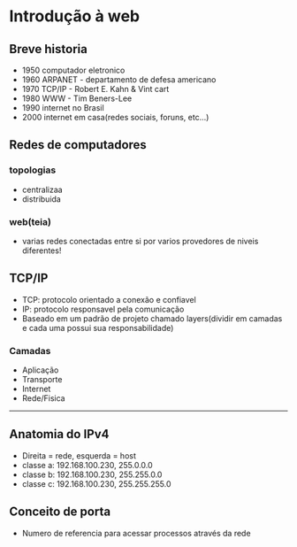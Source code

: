 # Introdução à web

## Breve historia
- 1950 computador eletronico
- 1960 ARPANET - departamento de defesa americano
- 1970 TCP/IP - Robert E. Kahn & Vint cart
- 1980 WWW - Tim Beners-Lee
- 1990 internet no Brasil
- 2000 internet em casa(redes sociais, foruns, etc...)

## Redes de computadores
### topologias
- centralizaa
- distribuida
### web(teia)
- varias redes conectadas entre si por varios provedores de niveis diferentes!

## TCP/IP
- TCP: protocolo orientado a conexão e confiavel
- IP: protocolo responsavel pela comunicação
- Baseado em um padrão de projeto chamado layers(dividir em camadas e cada uma possui sua responsabilidade)
### Camadas
- Aplicação
- Transporte
- Internet
- Rede/Fisica

---

## Anatomia do IPv4
- Direita = rede, esquerda = host
- classe a: 192.168.100.230, 255.0.0.0
- classe b: 192.168.100.230, 255.255.0.0
- classe c: 192.168.100.230, 255.255.255.0

## Conceito de porta
- Numero de referencia para acessar processos através da rede